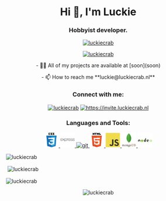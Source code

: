 <h1 align="center">Hi 👋, I'm Luckie</h1>
<h3 align="center">Hobbyist developer.</h3>

<p align="center"> <a href="https://github.com/ryo-ma/github-profile-trophy"><img src="https://github-profile-trophy.vercel.app/?username=luckiecrab&theme=radical" alt="luckiecrab" /></a> </p>

<p align="center"> <a href="https://twitter.com/luckiecrab" target="blank"><img src="https://img.shields.io/twitter/follow/luckiecrab?logo=twitter&style=for-the-badge" alt="luckiecrab" /></a> </p>

<p align="center">- 👨‍💻 All of my projects are available at [soon](soon)</p>

<p align="center">- 📫 How to reach me **luckie@luckiecrab.nl**</p>

<h3 align="center">Connect with me:</h3>
<p align="center">
<a href="https://twitter.com/luckiecrab" target="blank"><img align="center" src="https://raw.githubusercontent.com/rahuldkjain/github-profile-readme-generator/master/src/images/icons/Social/twitter.svg" alt="luckiecrab" height="30" width="40" /></a>
<a href="https://discord.gg/https://invite.luckiecrab.nl" target="blank"><img align="center" src="https://raw.githubusercontent.com/rahuldkjain/github-profile-readme-generator/master/src/images/icons/Social/discord.svg" alt="https://invite.luckiecrab.nl" height="30" width="40" /></a>
</p>

<h3 align="center">Languages and Tools:</h3>
<p align="center"> <a href="https://www.w3schools.com/css/" target="_blank" rel="noreferrer"> <img src="https://raw.githubusercontent.com/devicons/devicon/master/icons/css3/css3-original-wordmark.svg" alt="css3" width="40" height="40"/> </a> <a href="https://expressjs.com" target="_blank" rel="noreferrer"> <img src="https://raw.githubusercontent.com/devicons/devicon/master/icons/express/express-original-wordmark.svg" alt="express" width="40" height="40"/> </a> <a href="https://git-scm.com/" target="_blank" rel="noreferrer"> <img src="https://www.vectorlogo.zone/logos/git-scm/git-scm-icon.svg" alt="git" width="40" height="40"/> </a> <a href="https://www.w3.org/html/" target="_blank" rel="noreferrer"> <img src="https://raw.githubusercontent.com/devicons/devicon/master/icons/html5/html5-original-wordmark.svg" alt="html5" width="40" height="40"/> </a> <a href="https://developer.mozilla.org/en-US/docs/Web/JavaScript" target="_blank" rel="noreferrer"> <img src="https://raw.githubusercontent.com/devicons/devicon/master/icons/javascript/javascript-original.svg" alt="javascript" width="40" height="40"/> </a> <a href="https://www.mongodb.com/" target="_blank" rel="noreferrer"> <img src="https://raw.githubusercontent.com/devicons/devicon/master/icons/mongodb/mongodb-original-wordmark.svg" alt="mongodb" width="40" height="40"/> </a> <a href="https://nodejs.org" target="_blank" rel="noreferrer"> <img src="https://raw.githubusercontent.com/devicons/devicon/master/icons/nodejs/nodejs-original-wordmark.svg" alt="nodejs" width="40" height="40"/> </a> </p>

<p><img align="center" src="https://github-readme-stats.vercel.app/api/top-langs?username=luckiecrab&show_icons=true&theme=radical&title_color=ff00ff&text_color=ff00ff&bg_color=0000ff&locale=en&layout=compact" alt="luckiecrab" /></p>

<p>&nbsp;<img align="center" src="https://github-readme-stats.vercel.app/api?username=luckiecrab&show_icons=true&theme=radical&locale=en" alt="luckiecrab" /></p>

<p><img align="center" src="https://github-readme-streak-stats.herokuapp.com/?user=luckiecrab&theme=radical" alt="luckiecrab" /></p>


<p align="center"> <img src="https://komarev.com/ghpvc/?username=luckiecrab&label=Profile%20views&color=0e75b6&style=plastic" alt="luckiecrab" /> </p>

